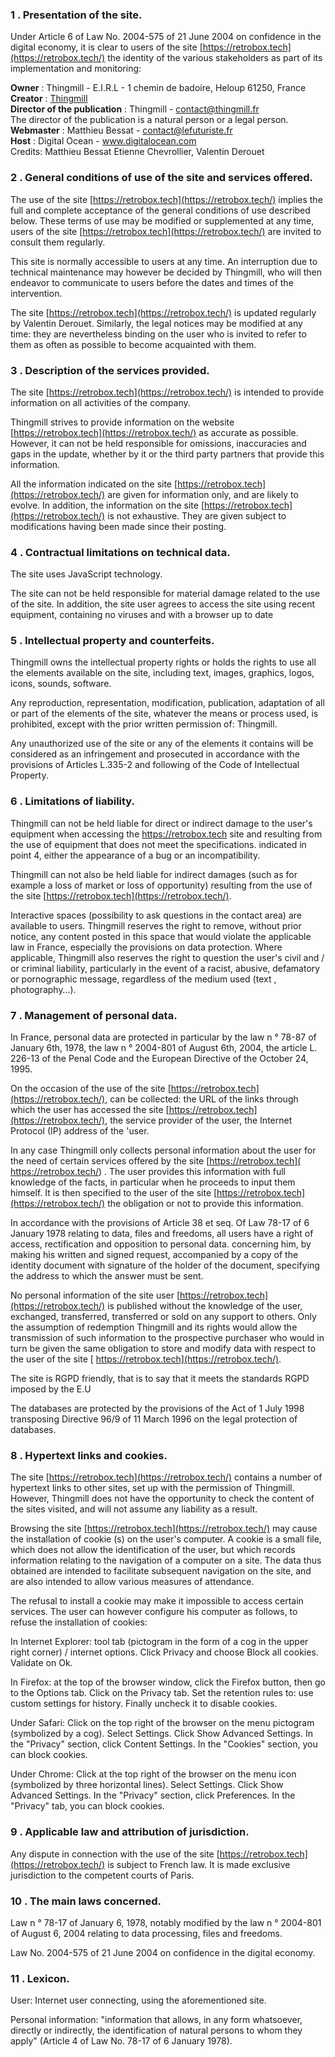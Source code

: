 ### 1 \. Presentation of the site.

Under Article 6 of Law No. 2004-575 of 21 June 2004 on confidence in the digital economy, it is clear to users of the site [https://retrobox.tech](https://retrobox.tech/) the identity of the various stakeholders as part of its implementation and monitoring:

**Owner** : Thingmill - E.I.R.L - 1 chemin de badoire, Heloup 61250, France  
**Creator** : [Thingmill](https://thingmill.fr)  
**Director of the publication** : Thingmill - contact@thingmill.fr  
The director of the publication is a natural person or a legal person.  
**Webmaster** : Matthieu Bessat - contact@lefuturiste.fr  
**Host** : Digital Ocean - www.digitalocean.com  
Credits: Matthieu Bessat Etienne Chevrollier, Valentin Derouet

### 2 \. General conditions of use of the site and services offered.

The use of the site [https://retrobox.tech](https://retrobox.tech/) implies the full and complete acceptance of the general conditions of use described below. These terms of use may be modified or supplemented at any time, users of the site [https://retrobox.tech](https://retrobox.tech/) are invited to consult them regularly.

This site is normally accessible to users at any time. An interruption due to technical maintenance may however be decided by Thingmill, who will then endeavor to communicate to users before the dates and times of the intervention.

The site [https://retrobox.tech](https://retrobox.tech/) is updated regularly by Valentin Derouet. Similarly, the legal notices may be modified at any time: they are nevertheless binding on the user who is invited to refer to them as often as possible to become acquainted with them.

### 3 \. Description of the services provided.

The site [https://retrobox.tech](https://retrobox.tech/) is intended to provide information on all activities of the company.

Thingmill strives to provide information on the website [https://retrobox.tech](https://retrobox.tech/) as accurate as possible. However, it can not be held responsible for omissions, inaccuracies and gaps in the update, whether by it or the third party partners that provide this information.

All the information indicated on the site [https://retrobox.tech](https://retrobox.tech/) are given for information only, and are likely to evolve. In addition, the information on the site [https://retrobox.tech](https://retrobox.tech/) is not exhaustive. They are given subject to modifications having been made since their posting.

### 4 \. Contractual limitations on technical data.

The site uses JavaScript technology.

The site can not be held responsible for material damage related to the use of the site. In addition, the site user agrees to access the site using recent equipment, containing no viruses and with a browser up to date

### 5 \. Intellectual property and counterfeits.

Thingmill owns the intellectual property rights or holds the rights to use all the elements available on the site, including text, images, graphics, logos, icons, sounds, software.

Any reproduction, representation, modification, publication, adaptation of all or part of the elements of the site, whatever the means or process used, is prohibited, except with the prior written permission of: Thingmill.

Any unauthorized use of the site or any of the elements it contains will be considered as an infringement and prosecuted in accordance with the provisions of Articles L.335-2 and following of the Code of Intellectual Property.

### 6 \. Limitations of liability.

Thingmill can not be held liable for direct or indirect damage to the user's equipment when accessing the https://retrobox.tech site and resulting from the use of equipment that does not meet the specifications. indicated in point 4, either the appearance of a bug or an incompatibility.

Thingmill can not also be held liable for indirect damages (such as for example a loss of market or loss of opportunity) resulting from the use of the site [https://retrobox.tech](https://retrobox.tech/).

Interactive spaces (possibility to ask questions in the contact area) are available to users. Thingmill reserves the right to remove, without prior notice, any content posted in this space that would violate the applicable law in France, especially the provisions on data protection. Where applicable, Thingmill also reserves the right to question the user's civil and / or criminal liability, particularly in the event of a racist, abusive, defamatory or pornographic message, regardless of the medium used (text , photography…).

### 7 \. Management of personal data.

In France, personal data are protected in particular by the law n ° 78-87 of January 6th, 1978, the law n ° 2004-801 of August 6th, 2004, the article L. 226-13 of the Penal Code and the European Directive of the October 24, 1995.

On the occasion of the use of the site [https://retrobox.tech](https://retrobox.tech/), can be collected: the URL of the links through which the user has accessed the site [https://retrobox.tech](https://retrobox.tech/), the service provider of the user, the Internet Protocol (IP) address of the 'user.

In any case Thingmill only collects personal information about the user for the need of certain services offered by the site [https://retrobox.tech]( https://retrobox.tech/) . The user provides this information with full knowledge of the facts, in particular when he proceeds to input them himself. It is then specified to the user of the site [https://retrobox.tech](https://retrobox.tech/) the obligation or not to provide this information.

In accordance with the provisions of Article 38 et seq. Of Law 78-17 of 6 January 1978 relating to data, files and freedoms, all users have a right of access, rectification and opposition to personal data. concerning him, by making his written and signed request, accompanied by a copy of the identity document with signature of the holder of the document, specifying the address to which the answer must be sent.

No personal information of the site user [https://retrobox.tech](https://retrobox.tech/) is published without the knowledge of the user, exchanged, transferred, transferred or sold on any support to others. Only the assumption of redemption Thingmill and its rights would allow the transmission of such information to the prospective purchaser who would in turn be given the same obligation to store and modify data with respect to the user of the site [ https://retrobox.tech](https://retrobox.tech/).

The site is RGPD friendly, that is to say that it meets the standards RGPD imposed by the E.U

The databases are protected by the provisions of the Act of 1 July 1998 transposing Directive 96/9 of 11 March 1996 on the legal protection of databases.

### 8 \. Hypertext links and cookies.

The site [https://retrobox.tech](https://retrobox.tech/) contains a number of hypertext links to other sites, set up with the permission of Thingmill. However, Thingmill does not have the opportunity to check the content of the sites visited, and will not assume any liability as a result.

Browsing the site [https://retrobox.tech](https://retrobox.tech/) may cause the installation of cookie (s) on the user's computer. A cookie is a small file, which does not allow the identification of the user, but which records information relating to the navigation of a computer on a site. The data thus obtained are intended to facilitate subsequent navigation on the site, and are also intended to allow various measures of attendance.

The refusal to install a cookie may make it impossible to access certain services. The user can however configure his computer as follows, to refuse the installation of cookies:

In Internet Explorer: tool tab (pictogram in the form of a cog in the upper right corner) / internet options. Click Privacy and choose Block all cookies. Validate on Ok.

In Firefox: at the top of the browser window, click the Firefox button, then go to the Options tab. Click on the Privacy tab. Set the retention rules to: use custom settings for history. Finally uncheck it to disable cookies.

Under Safari: Click on the top right of the browser on the menu pictogram (symbolized by a cog). Select Settings. Click Show Advanced Settings. In the "Privacy" section, click Content Settings. In the "Cookies" section, you can block cookies.

Under Chrome: Click at the top right of the browser on the menu icon (symbolized by three horizontal lines). Select Settings. Click Show Advanced Settings. In the "Privacy" section, click Preferences. In the "Privacy" tab, you can block cookies.

### 9 \. Applicable law and attribution of jurisdiction.

Any dispute in connection with the use of the site [https://retrobox.tech](https://retrobox.tech/) is subject to French law. It is made exclusive jurisdiction to the competent courts of Paris.

### 10 \. The main laws concerned.

Law n ° 78-17 of January 6, 1978, notably modified by the law n ° 2004-801 of August 6, 2004 relating to data processing, files and freedoms.

Law No. 2004-575 of 21 June 2004 on confidence in the digital economy.

### 11 \. Lexicon.

User: Internet user connecting, using the aforementioned site.

Personal information: "information that allows, in any form whatsoever, directly or indirectly, the identification of natural persons to whom they apply" (Article 4 of Law No. 78-17 of 6 January 1978).
